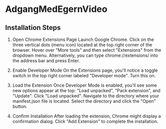 # AdgangMedEgernVideo
## Installation Steps
1. Open Chrome Extensions Page
Launch Google Chrome.
Click on the three vertical dots (menu icon) located at the top right corner of the browser.
Hover over "More tools" and then select "Extensions" from the dropdown menu.
Alternatively, you can type chrome://extensions/ into the address bar and press Enter.

2. Enable Developer Mode
On the Extensions page, you'll notice a toggle switch in the top right corner labeled "Developer mode". Turn this on.

3. Load the Extension
Once Developer Mode is enabled, you'll see some new options appear at the top: "Load unpacked", "Pack extension", and "Update".
Click "Load unpacked".
Navigate to the directory where your manifest.json file is located.
Select the directory and click the "Open" button.

4. Confirm Installation
After loading the extension, Chrome might display a confirmation dialog. Click "Add Extension" to complete the installation.